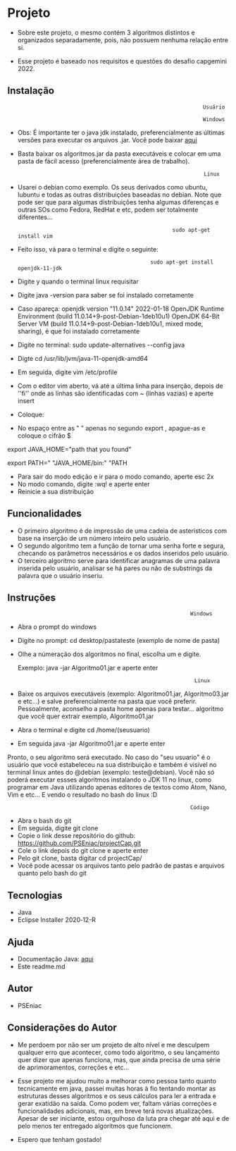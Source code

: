 # Projeto

- Sobre este projeto, o mesmo contém 3 algoritmos distintos e organizados separadamente, pois, não possuem nenhuma relação entre si.

- Esse projeto é baseado nos requisitos e questões do desafio capgemini 2022.

## Instalação

                                                                  Usuário

                                                                  Windows

* Obs: É importante ter o java jdk instalado, preferencialmente as últimas versões para executar os arquivos .jar. Você pode baixar [aqui](https://www.oracle.com/br/java/technologies/javase/jdk11-archive-downloads.html)

* Basta baixar os algoritmos.jar da pasta executáveis e colocar em uma pasta de fácil acesso (preferencialmente área de trabalho).


                                                                 Linux
* Usarei o debian como exemplo. Os seus derivados como ubuntu, lubuntu e todas as outras distribuições baseadas no debian. Note que pode ser que para algumas distribuições tenha algumas diferenças e outras SOs como Fedora, RedHat e etc, podem ser totalmente diferentes...


                                                       sudo apt-get install vim

* Feito isso, vá para o terminal e digite o seguinte:


                                                sudo apt-get install openjdk-11-jdk


* Digite y quando o terminal linux requisitar
* Digite java -version para saber se foi instalado corretamente
* Caso apareça: openjdk version "11.0.14" 2022-01-18
OpenJDK Runtime Environment (build 11.0.14+9-post-Debian-1deb10u1)
OpenJDK 64-Bit Server VM (build 11.0.14+9-post-Debian-1deb10u1, mixed mode, sharing), é que foi instalado corretamente

* Digite no terminal: sudo update-alternatives --config java

* Digte cd /usr/lib/jvm/java-11-openjdk-amd64 
* Em seguida, digite vim /etc/profile
* Com o editor vim aberto, vá até a última linha para inserção, depois de ''fi'' onde as linhas são identificadas com ~ (linhas vazias) e aperte insert
* Coloque:

* No espaço entre as " " apenas no segundo export ,  apague-as e coloque o cifrão $ 

export JAVA_HOME="path that you found"

export PATH=" "JAVA_HOME/bin:" "PATH

* Para sair do modo edição e ir para o modo comando, aperte esc 2x
* No modo comando, digite :wq! e aperte enter
* Reinicie a sua distribuição


## Funcionalidades

- O primeiro algoritmo é de impressão de uma cadeia de asteristicos com base na inserção de um número inteiro pelo usuário.
- O segundo algoritmo  tem a função de tornar uma senha forte e segura, checando os parâmetros necessários e os dados inseridos pelo usuário.
- O terceiro algoritmo serve para identificar anagramas de uma palavra inserida pelo usuário, analisar se há pares ou não de substrings da palavra que o usuário inseriu.
 

## Instruções

                                                              Windows

* Abra o prompt do windows

*  Digite no prompt: cd desktop/pastateste (exemplo de nome de pasta)

* Olhe a númeração dos algoritmos no final, escolha um e digite. 

  Exemplo: java -jar Algoritmo01.jar e aperte enter

                                                              Linux

* Baixe os arquivos executáveis (exemplo: Algoritmo01.jar, Algoritmo03.jar e etc...) e salve preferencialmente na pasta que você preferir. Pessoalmente, aconselho a pasta home apenas para testar...
algoritmo que você quer extrair exemplo, Algoritmo01.jar
* Abra o terminal e digite cd /home/(seusuario)
* Em seguida java -jar Algoritmo01.jar e aperte enter


Pronto, o seu algoritmo será executado. No caso do "seu usuario" é o usuário que você estabeleceu na sua distribuição e também é visível no terminal linux antes do @debian (exemplo: teste@debian). Você não só poderá executar essses algoritmos instalando o JDK 11 no linux, como programar em Java utilizando apenas editores de textos como Atom, Nano, Vim e etc... E vendo o resultado no bash do linux :D

                                                              Código

- Abra o bash do git
- Em seguida, digite git clone
- Copie o link desse repositório do github: https://github.com/PSEniac/projectCap.git
- Cole o link depois do git clone e aperte enter
- Pelo git clone, basta digitar cd projectCap/ 
- Você pode acessar os arquivos tanto pelo padrão de pastas e arquivos quanto pelo bash do git


## Tecnologias

* Java
* Eclipse Installer 2020‑12-R

## Ajuda
- Documentação Java: [aqui](https://docs.oracle.com/javase/10/)
- Este readme.md

## Autor

- PSEniac

## Considerações do Autor

- Me perdoem por não ser um projeto de alto nível e me desculpem qualquer erro que acontecer, como todo algoritmo, o seu lançamento quer dizer que apenas funciona, mas, que ainda precisa de uma série de aprimoramentos, correções e etc...

- Esse projeto me ajudou muito a melhorar como pessoa tanto quanto tecnicamente em java, passei muitas horas à fio tentando montar as estruturas desses algoritmos e os seus cálculos para ler a entrada e gerar exatidão na saída. Como podem ver, faltam várias correções e funcionalidades adicionais, mas, em breve terá novas atualizações. Apesar de ser iniciante, estou orgulhoso da luta pra chegar até aqui e de pelo menos ter entregado algoritmos que funcionem.

- Espero que tenham gostado!
